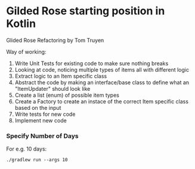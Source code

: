 # Gilded Rose starting position in Kotlin

Glided Rose Refactoring by Tom Truyen

Way of working:
1. Write Unit Tests for existing code to make sure nothing breaks
2. Looking at code, noticing multiple types of items all with different logic
3. Extract logic to an Item specific class
4. Abstract the code by making an interface/base class to define what an "ItemUpdater" should look like
5. Create a list (enum) of possible item types
6. Create a Factory to create an instace of the correct Item specific class based on the input
7. Write tests for new code
8. Implement new code

### Specify Number of Days

For e.g. 10 days:

```
./gradlew run --args 10
```
